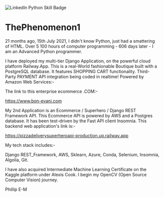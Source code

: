 ![LinkedIn Python Skill Badge](https://user-images.githubusercontent.com/96743401/154258965-dc261437-a916-442b-aed4-0d6ea3e095c8.png)
# ThePhenomenon1

21 months ago, 15th July 2021, I didn't know Python, just had a smattering of HTML.
Over 5 100 hours of computer programming - 606 days later - I am an Advanced Python programmer.

I have deployed my multi-tier Django Application, on the powerful cloud platform Railway.App. 
This is a real-World fashionable Boutique built with a PostgreSQL database. It features SHOPPING CART functionality.
Third-Party PAYMENT API integration being coded in realtime! Powered by Amazon Web Services:-

The link to this enterprise ecommerce .COM:-

https://www.bon-evani.com


My 2nd Application is an Ecommerce / Superhero / Django REST Framework API. 
This Ecommerce API is powered by AWS and a Postgres database. It has been test-driven by the Fast API client Insomnia.
This backend web application's link is:-

https://pizzadeliverysuperheroapi-production.up.railway.app

My tech stack includes:-

Django REST_Framework,
AWS,
Sklearn,
Azure,
Conda,
Selenium,
Insomnia,
Algolia,
Git.

I have also acquired Intermediate Machine Learning Certificate on the Kaggle platform under Alexis Cook. I begin my OpenCV (Open Source Computer Vision) journey.

Phillip E-M
